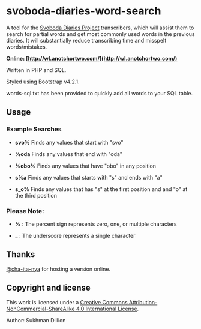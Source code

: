 # svoboda-diaries-word-search

A tool for the [Svoboda Diaries Project](https://depts.washington.edu/svobodad/) transcribers, which will assist them to search for partial words and get most commonly used words in the previous diaries. It will substantially reduce transcribing time and misspelt words/mistakes.

**Online: [http://wl.anotchortwo.com/](http://wl.anotchortwo.com/)**

Written in PHP and SQL.

Styled using Bootstrap v4.2.1.

words-sql.txt has been provided to quickly add all words to your SQL table.

## Usage

### Example Searches

- **svo%** 	  Finds any values that start with "svo"

- **%oda** 	  Finds any values that end with "oda"

- **%obo%** 	Finds any values that have "obo" in any position

- **s%a** 	  Finds any values that starts with "s" and ends with "a"

- **s_o%** 	  Finds any values that has "s" at the first position and and "o" at the third position

### Please Note:

- **%** : The percent sign represents zero, one, or multiple characters

- **_** : The underscore represents a single character

## Thanks
[@cha-ita-nya](https://github.com/cha-ita-nya) for hosting a version online.

## Copyright and license
This work is licensed under a [Creative Commons Attribution-NonCommercial-ShareAlike 4.0 International License](http://creativecommons.org/licenses/by-nc-sa/4.0/).

Author: Sukhman Dillion